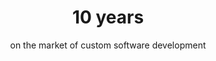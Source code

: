 ---
order: 0
title: 10 years
subtitle: on the market of custom software development
background: facts1
---